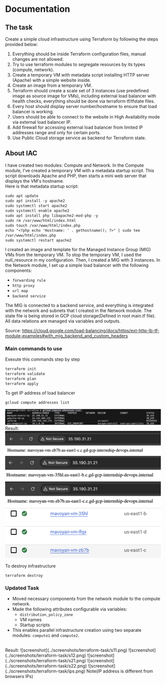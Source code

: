 # Documentation

## The task

Create a simple cloud infrastructure using Terraform by following the steps provided below:

1. Everything should be inside Terraform configuration files, manual changes are not allowed.
2. Try to use terraform modules to segregate resources by its types (compute, network).
3. Create a temporary VM with metadata script installing HTTP server (Apache) with a simple website inside.
4. Create an image from a temporary VM.
5. Terraform should create a scale set of 3 instances (use predefined image as source image for VMs), including external load balancer with health checks, everything should be done via terraform tf/tfstate files.
6. Every host should display server number/hostname to ensure that load balancer is working.
7. Users should be able to connect to the website in High Availability mode via external load balancer IP.
8. Add firewall for accessing external load balancer from limited IP addresses range and only for certain ports.
9. Use Public Cloud storage service as backend for Terraform state.

## About IAC

I have created two modules: Compute and Network. In the Compute module, I’ve created a temporary VM with a metadata startup script. This script downloads Apache and PHP, then starts a mini web server that displays the VM's hostname.<br/>
Here is that metadata startup script:
```
sudo apt update
sudo apt install -y apache2
sudo systemctl start apache2
sudo systemctl enable apache2
sudo apt install php libapache2-mod-php -y
sudo rm /var/www/html/index.html
sudo touch /var/www/html/index.php
echo "<?php echo 'Hostname: ' . gethostname(); ?>" | sudo tee /var/www/html/index.php
sudo systemctl restart apache2
```
I created an image and template for the Managed Instance Group (MIG) VMs from the temporary VM. To stop the temporary VM, I used the null_resource in my configuration. Then, I created a MIG with 3 instances. In the Network module, I set up a simple load balancer with the following components: 
- ``forwarding rule``
- ``http proxy``
- ``url map``
- ``backend service``

The MIG is connected to a backend service, and everything is integrated with the network and subnets that I created in the Network module. The state file is being stored in GCP cloud storage(Defined in root main.tf file). All data relations are managed via variables and outputs.

Source: https://cloud.google.com/load-balancing/docs/https/ext-http-lb-tf-module-examples#with_mig_backend_and_custom_headers

### Main commands to use
Exexute this commands step by step
```
terraform init
terraform validate
terraform plan
terraform apply
```
To get IP address of load balancer
```
gcloud compute addresses list
```
![screenshot](../screenshots/terraform-task/addrlist.png)
Result:
![screenshot](../screenshots/terraform-task/1.png)
![screenshot](../screenshots/terraform-task/2.png)
![screenshot](../screenshots/terraform-task/3.png)
![screenshot](../screenshots/terraform-task/4.png)

To destroy infrastructure
```
terraform destroy
```

### Updated Task

- Moved necessary components from the network module to the compute network.
- Made the following attributes configurable via variables:
  - `distribution_policy_zone`
  - VM names
  - Startup scripts
- This enables parallel infrastructure creation using two separate modules: ``compute1`` and ``compute2``.
<br/>
Result:
![screenshot](../screenshots/terraform-task/s11.png)
![screenshot](../screenshots/terraform-task/s12.png)
![screenshot](../screenshots/terraform-task/s21.png)
![screenshot](../screenshots/terraform-task/s22.png)
![screenshot](../screenshots/terraform-task/ips.png)
Note(IP address is different from browsers IPs)









